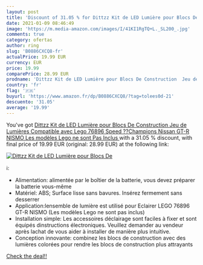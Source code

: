 ```yaml
---
layout: post
title: 'Discount of 31.05 % for Dittzz Kit de LED Lumière pour Blocs De '
date: 2021-01-09 08:46:49
image: 'https://m.media-amazon.com/images/I/41KI1RgTQ+L._SL200_.jpg'
comments: true
category: ofertas
author: ring
slug: 'B0886CXCQ8-fr'
actualPrice: 19.99 EUR
currency: EUR
price: 19.99
comparePrice: 28.99 EUR
prodname: 'Dittzz Kit de LED Lumière pour Blocs De Construction  Jeu de Lumières Compatible avec Lego 76896 Speed ??Champions Nissan GT-R NISMO  Les modèles Lego ne sont Pas Inclus '
country: 'fr'
flag: '🇫🇷'
buyurl: 'https://www.amazon.fr/dp/B0886CXCQ8/?tag=tolees0d-21'
descuento: '31.05'
average: '19.99'
---
```


You've got [Dittzz Kit de LED Lumière pour Blocs De Construction  Jeu de Lumières Compatible avec Lego 76896 Speed ??Champions Nissan GT-R NISMO  Les modèles Lego ne sont Pas Inclus ](https://www.amazon.fr/dp/B0886CXCQ8/?tag=tolees0d-21) with a  31.05 % discount, with final price of 19.99 EUR (original: 28.99 EUR) at the following link:

[![Dittzz Kit de LED Lumière pour Blocs De ](https://m.media-amazon.com/images/I/41KI1RgTQ+L._SL200_.jpg)](https://www.amazon.fr/dp/B0886CXCQ8/?tag=tolees0d-21)

ℹ️:

- Alimentation: alimentée par le boîtier de la batterie, vous devez préparer la batterie vous-même
- Matériel: ABS; Surface lisse sans bavures. Insérez fermement sans desserrer
- Application:lensemble de lumière est utilisé pour Eclairer LEGO 76896 GT-R NISMO (Les modèles Lego ne sont pas inclus)
- Installation simple: Les accessoires déclairage sont faciles à fixer et sont équipés dinstructions électroniques. Veuillez demander au vendeur après lachat de vous aider à installer de manière plus intuitive.
- Conception innovante: combinez les blocs de construction avec des lumières colorées pour rendre les blocs de construction plus attrayants

[Check the deal!!](https://www.amazon.fr/dp/B0886CXCQ8/?tag=tolees0d-21)
